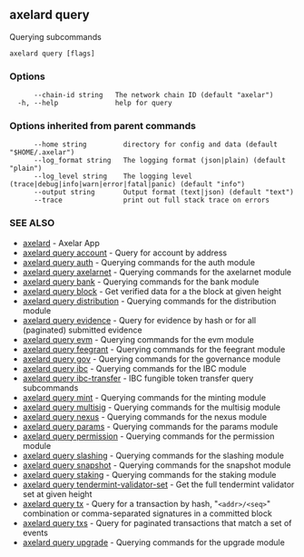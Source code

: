 ## axelard query

Querying subcommands

```
axelard query [flags]
```

### Options

```
      --chain-id string   The network chain ID (default "axelar")
  -h, --help              help for query
```

### Options inherited from parent commands

```
      --home string         directory for config and data (default "$HOME/.axelar")
      --log_format string   The logging format (json|plain) (default "plain")
      --log_level string    The logging level (trace|debug|info|warn|error|fatal|panic) (default "info")
      --output string       Output format (text|json) (default "text")
      --trace               print out full stack trace on errors
```

### SEE ALSO

- [axelard](/cli-docs/v0_29_1/axelard) - Axelar App
- [axelard query account](/cli-docs/v0_29_1/axelard_query_account) - Query for account by address
- [axelard query auth](/cli-docs/v0_29_1/axelard_query_auth) - Querying commands for the auth module
- [axelard query axelarnet](/cli-docs/v0_29_1/axelard_query_axelarnet) - Querying commands for the axelarnet module
- [axelard query bank](/cli-docs/v0_29_1/axelard_query_bank) - Querying commands for the bank module
- [axelard query block](/cli-docs/v0_29_1/axelard_query_block) - Get verified data for a the block at given height
- [axelard query distribution](/cli-docs/v0_29_1/axelard_query_distribution) - Querying commands for the distribution module
- [axelard query evidence](/cli-docs/v0_29_1/axelard_query_evidence) - Query for evidence by hash or for all (paginated) submitted evidence
- [axelard query evm](/cli-docs/v0_29_1/axelard_query_evm) - Querying commands for the evm module
- [axelard query feegrant](/cli-docs/v0_29_1/axelard_query_feegrant) - Querying commands for the feegrant module
- [axelard query gov](/cli-docs/v0_29_1/axelard_query_gov) - Querying commands for the governance module
- [axelard query ibc](/cli-docs/v0_29_1/axelard_query_ibc) - Querying commands for the IBC module
- [axelard query ibc-transfer](/cli-docs/v0_29_1/axelard_query_ibc-transfer) - IBC fungible token transfer query subcommands
- [axelard query mint](/cli-docs/v0_29_1/axelard_query_mint) - Querying commands for the minting module
- [axelard query multisig](/cli-docs/v0_29_1/axelard_query_multisig) - Querying commands for the multisig module
- [axelard query nexus](/cli-docs/v0_29_1/axelard_query_nexus) - Querying commands for the nexus module
- [axelard query params](/cli-docs/v0_29_1/axelard_query_params) - Querying commands for the params module
- [axelard query permission](/cli-docs/v0_29_1/axelard_query_permission) - Querying commands for the permission module
- [axelard query slashing](/cli-docs/v0_29_1/axelard_query_slashing) - Querying commands for the slashing module
- [axelard query snapshot](/cli-docs/v0_29_1/axelard_query_snapshot) - Querying commands for the snapshot module
- [axelard query staking](/cli-docs/v0_29_1/axelard_query_staking) - Querying commands for the staking module
- [axelard query tendermint-validator-set](/cli-docs/v0_29_1/axelard_query_tendermint-validator-set) - Get the full tendermint validator set at given height
- [axelard query tx](/cli-docs/v0_29_1/axelard_query_tx) - Query for a transaction by hash, "`<addr>/<seq>`" combination or comma-separated signatures in a committed block
- [axelard query txs](/cli-docs/v0_29_1/axelard_query_txs) - Query for paginated transactions that match a set of events
- [axelard query upgrade](/cli-docs/v0_29_1/axelard_query_upgrade) - Querying commands for the upgrade module
